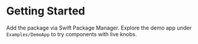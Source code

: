 # Getting Started

Add the package via Swift Package Manager. Explore the demo app under `Examples/DemoApp` to try components with live knobs.
